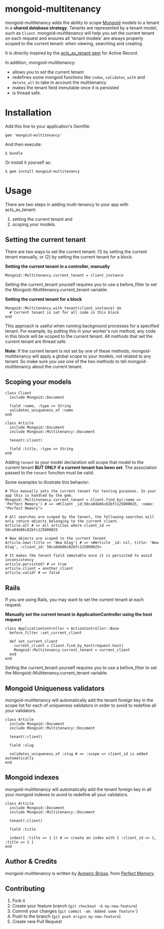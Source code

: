 # mongoid-multitenancy

mongoid-multitenancy adds the ability to scope [Mongoid](https://github.com/mongoid/mongoid) models to a tenant in a **shared database strategy**. Tenants are represented by a tenant model, such as `Client`. mongoid-multitenancy will help you set the current tenant on each request and ensures all 'tenant models' are always properly scoped to the current tenant: when viewing, searching and creating.

It is directly inspired by the [acts_as_tenant gem](https://github.com/ErwinM/acts_as_tenant) for Active Record.

In addition, mongoid-multitenancy:

* allows you to set the current tenant
* redefines some mongoid functions like `index`, `validates_with` and `delete_all` to take in account the multitenancy
* makes the tenant field immutable once it is persisted
* is thread safe.

Installation
===============

Add this line to your application's Gemfile:

    gem 'mongoid-multitenancy'

And then execute:

    $ bundle

Or install it yourself as:

    $ gem install mongoid-multitenancy

Usage
===============

There are two steps in adding multi-tenancy to your app with acts_as_tenant:

1. setting the current tenant and
2. scoping your models.

Setting the current tenant
--------------------------
There are two ways to set the current tenant: (1) by setting the current tenant manually, or (2) by setting the current tenant for a block.

**Setting the current tenant in a controller, manually**

    Mongoid::Multitenancy.current_tenant = client_instance

Setting the current_tenant yourself requires you to use a before_filter to set the Mongoid::Multitenancy.current_tenant variable.

**Setting the current tenant for a block**

    Mongoid::Multitenancy.with_tenant(client_instance) do
      # Current tenant is set for all code in this block
    end

This approach is useful when running background processes for a specified tenant. For example, by putting this in your worker's run method,
any code in this block will be scoped to the current tenant. All methods that set the current tenant are thread safe.

**Note:** If the current tenant is not set by one of these methods, mongoid-multitenancy will apply a global scope to your models, not related to any tenant. So make sure you use one of the two methods to tell mongoid-multitenancy about the current tenant.

Scoping your models
-------------------
    class Client
      include Mongoid::Document

      field :name, :type => String
      validates_uniqueness_of :name
    end

    class Article
      include Mongoid::Document
      include Mongoid::Multitenancy::Document

      tenant(:client)

      field :title, :type => String
    end

Adding `tenant` to your model declaration will scope that model to the current tenant **BUT ONLY if a current tenant has been set**.
The association passed to the `tenant` function must be valid.

Some examples to illustrate this behavior:

    # This manually sets the current tenant for testing purposes. In your app this is handled by the gem.
    Mongoid::Multitenancy.current_tenant = Client.find_by(:name => 'Perfect Memory') # => <#Client _id:50ca04b86c82bfc125000025, :name: "Perfect Memory">

    # All searches are scoped by the tenant, the following searches will only return objects belonging to the current client.
    Article.all # => all articles where client_id => 50ca04b86c82bfc125000025

    # New objects are scoped to the current tenant
    Article.new(:title => 'New blog') # => <#Article _id: nil, title: 'New blog', :client_id: 50ca04b86c82bfc125000025>

    # It makes the tenant field immutable once it is persisted to avoid inconsistency
    article.persisted? # => true
    article.client = another_client
    article.valid? # => false

Rails
-------------------

If you are using Rails, you may want to set the current tenant at each request.

**Manually set the current tenant in ApplicationController using the host request**

    class ApplicationController < ActionController::Base
      before_filter :set_current_client

      def set_current_client
        current_client = Client.find_by_host(request.host)
        Mongoid::Multitenancy.current_tenant = current_client
      end
    end

Setting the current_tenant yourself requires you to use a before_filter to set the Mongoid::Multitenancy.current_tenant variable.

Mongoid Uniqueness validators
-------------------

mongoid-multitenancy will automatically add the tenant foreign key in the scope list for each of uniqueness validators in order
to avoid to redefine all your validators.

    class Article
      include Mongoid::Document
      include Mongoid::Multitenancy::Document

      tenant(:client)

      field :slug

      validates_uniqueness_of :slug # => :scope => client_id is added automatically
    end

Mongoid indexes
-------------------

mongoid-multitenancy will automatically add the tenant foreign key in all your mongoid indexes to avoid to redefine all your validators.

    class Article
      include Mongoid::Document
      include Mongoid::Multitenancy::Document

      tenant(:client)

      field :title

      index({ :title => 1 }) # => create an index with { :client_id => 1, :title => 1 }
    end

Author & Credits
----------------
mongoid-multitenancy is written by [Aymeric Brisse](https://github.com/abrisse/), from [Perfect Memory](http://www.perfect-memory.com).

## Contributing

1. Fork it
2. Create your feature branch (`git checkout -b my-new-feature`)
3. Commit your changes (`git commit -am 'Added some feature'`)
4. Push to the branch (`git push origin my-new-feature`)
5. Create new Pull Request

